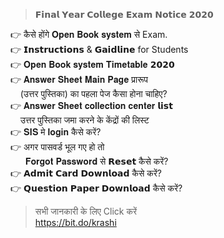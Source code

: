 > 𝗙𝗶𝗻𝗮𝗹 𝗬𝗲𝗮𝗿 𝗖𝗼𝗹𝗹𝗲𝗴𝗲 𝗘𝘅𝗮𝗺 𝗡𝗼𝘁𝗶𝗰𝗲 𝟮𝟬𝟮𝟬

👉 कैसे होंगे 𝐎𝐩𝐞𝐧 𝐁𝐨𝐨𝐤 𝐬𝐲𝐬𝐭𝐞𝐦 से Exam.  
👉 𝗜𝗻𝘀𝘁𝗿𝘂𝗰𝘁𝗶𝗼𝗻𝘀 & 𝗚𝗮𝗶𝗱𝗹𝗶𝗻𝗲 for Students  
👉 𝐎𝐩𝐞𝐧 𝐁𝐨𝐨𝐤 𝐬𝐲𝐬𝐭𝐞𝐦 𝐓𝐢𝐦𝐞𝐭𝐚𝐛𝐥𝐞 𝟮𝟬𝟮𝟬  
👉 𝐀𝐧𝐬𝐰𝐞𝐫 𝐒𝐡𝐞𝐞𝐭 𝐌𝐚𝐢𝐧 𝐏𝐚𝐠𝐞 प्रारूप  
   &nbsp; &nbsp; (उत्तर पुस्तिका) का पहला पेज कैसा होना चाहिए?  
👉 𝐀𝐧𝐬𝐰𝐞𝐫 𝐒𝐡𝐞𝐞𝐭 𝐜𝐨𝐥𝐥𝐞𝐜𝐭𝐢𝐨𝐧 𝐜𝐞𝐧𝐭𝐞𝐫 𝗹𝗶𝘀𝘁  
   &nbsp; &nbsp; उत्तर पुस्तिका जमा करने के केंद्रों की लिस्ट  
👉 𝐒𝐈𝐒 मे 𝐥𝐨𝐠𝐢𝐧 कैसे करें?  
👉 अगर पासवर्ड भूल गए हो तो   
   &nbsp; &nbsp; &nbsp; 𝐅𝐨𝐫𝐠𝐨𝐭 𝐏𝐚𝐬𝐬𝐰𝐨𝐫𝐝 से 𝗥𝗲𝘀𝗲𝘁  कैसे करें?  
👉 𝗔𝗱𝗺𝗶𝘁 𝗖𝗮𝗿𝗱 𝗗𝗼𝘄𝗻𝗹𝗼𝗮𝗱 कैसे करें?  
👉 𝗤𝘂𝗲𝘀𝘁𝗶𝗼𝗻 𝗣𝗮𝗽𝗲𝗿 𝗗𝗼𝘄𝗻𝗹𝗼𝗮𝗱 कैसे करें?  
> सभी जानकारी के लिए Click करें  
> https://bit.do/krashi
